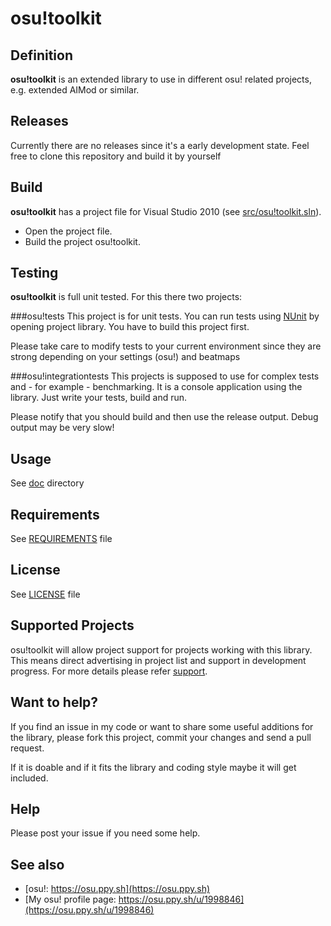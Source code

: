 osu!toolkit
===========

Definition
----------

**osu!toolkit** is an extended library to use in different osu! related projects, e.g. extended AIMod or similar.

Releases
--------

Currently there are no releases since it's a early development state.
Feel free to clone this repository and build it by yourself

Build
-----

**osu!toolkit** has a project file for Visual Studio 2010 (see [src/osu!toolkit.sln](src/osu!toolkit.sln)).

* Open the project file.
* Build the project osu!toolkit.

Testing
-------
**osu!toolkit** is full unit tested. For this there two projects:

###osu!tests
This project is for unit tests. You can run tests using [NUnit](http://nunit.org/?p=download) by opening project library. You have to build this project first.

Please take care to modify tests to your current environment since they are strong depending on your settings (osu!) and beatmaps

###osu!integrationtests
This projects is supposed to use for complex tests and - for example - benchmarking. It is a console application using the library. Just write your tests, build and run.

Please notify that you should build and then use the release output. Debug output may be very slow!

Usage
-----
See [doc](doc/README.md) directory

Requirements
------------

See [REQUIREMENTS](REQUIREMENTS) file

License
-------
See [LICENSE](LICENSE) file

Supported Projects
------------------
osu!toolkit will allow project support for projects working with this library. This means direct advertising in project list and support in development progress. For more details please refer [support](support).

Want to help?
-------------

If you find an issue in my code or want to share some useful additions for the library, please fork this project, commit your changes and send a pull request.

If it is doable and if it fits the library and coding style maybe it will get included.

Help
----
Please post your issue if you need some help.

See also
--------
* [osu!: https://osu.ppy.sh](https://osu.ppy.sh)
* [My osu! profile page: https://osu.ppy.sh/u/1998846](https://osu.ppy.sh/u/1998846)